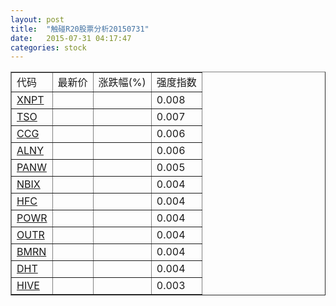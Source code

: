 ```yaml
---
layout: post
title:  "触碰R20股票分析20150731"
date:   2015-07-31 04:17:47
categories: stock
---
```

<script type="text/javascript">
var stockList = []
stockList.push('gb_xnpt');
stockList.push('gb_tso');
stockList.push('gb_ccg');
stockList.push('gb_alny');
stockList.push('gb_panw');
stockList.push('gb_nbix');
stockList.push('gb_hfc');
stockList.push('gb_powr');
stockList.push('gb_outr');
stockList.push('gb_bmrn');
stockList.push('gb_dht');
stockList.push('gb_hive');
</script>

<table border="1">
 <tr>
 <td>代码</td>
  <td>最新价</td>
  <td>涨跌幅(%)</td>
 <td>强度指数</td>
</tr>
  <tr id="xnpt"><td><a href="http://stock.finance.sina.com.cn/usstock/quotes/XNPT.html" target="_blank">XNPT</a></td><td></td><td></td><td>0.008</td></tr>
  <tr id="tso"><td><a href="http://stock.finance.sina.com.cn/usstock/quotes/TSO.html" target="_blank">TSO</a></td><td></td><td></td><td>0.007</td></tr>
  <tr id="ccg"><td><a href="http://stock.finance.sina.com.cn/usstock/quotes/CCG.html" target="_blank">CCG</a></td><td></td><td></td><td>0.006</td></tr>
  <tr id="alny"><td><a href="http://stock.finance.sina.com.cn/usstock/quotes/ALNY.html" target="_blank">ALNY</a></td><td></td><td></td><td>0.006</td></tr>
  <tr id="panw"><td><a href="http://stock.finance.sina.com.cn/usstock/quotes/PANW.html" target="_blank">PANW</a></td><td></td><td></td><td>0.005</td></tr>
  <tr id="nbix"><td><a href="http://stock.finance.sina.com.cn/usstock/quotes/NBIX.html" target="_blank">NBIX</a></td><td></td><td></td><td>0.004</td></tr>
  <tr id="hfc"><td><a href="http://stock.finance.sina.com.cn/usstock/quotes/HFC.html" target="_blank">HFC</a></td><td></td><td></td><td>0.004</td></tr>
  <tr id="powr"><td><a href="http://stock.finance.sina.com.cn/usstock/quotes/POWR.html" target="_blank">POWR</a></td><td></td><td></td><td>0.004</td></tr>
  <tr id="outr"><td><a href="http://stock.finance.sina.com.cn/usstock/quotes/OUTR.html" target="_blank">OUTR</a></td><td></td><td></td><td>0.004</td></tr>
  <tr id="bmrn"><td><a href="http://stock.finance.sina.com.cn/usstock/quotes/BMRN.html" target="_blank">BMRN</a></td><td></td><td></td><td>0.004</td></tr>
  <tr id="dht"><td><a href="http://stock.finance.sina.com.cn/usstock/quotes/DHT.html" target="_blank">DHT</a></td><td></td><td></td><td>0.004</td></tr>
  <tr id="hive"><td><a href="http://stock.finance.sina.com.cn/usstock/quotes/HIVE.html" target="_blank">HIVE</a></td><td></td><td></td><td>0.003</td></tr>
</table>
